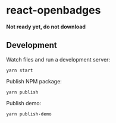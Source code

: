 # react-openbadges

**Not ready yet, do not download**

## Development

Watch files and run a development server:

    yarn start

Publish NPM package:

    yarn publish

Publish demo:

    yarn publish-demo
